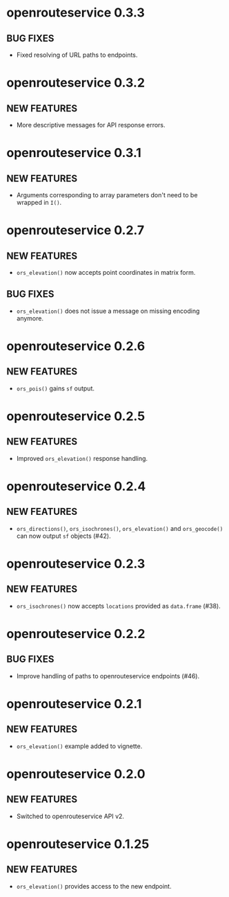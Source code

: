 # openrouteservice 0.3.3

## BUG FIXES

- Fixed resolving of URL paths to endpoints.

# openrouteservice 0.3.2

## NEW FEATURES

- More descriptive messages for API response errors.

# openrouteservice 0.3.1

## NEW FEATURES

- Arguments corresponding to array parameters don't need to be wrapped in `I()`.

# openrouteservice 0.2.7

## NEW FEATURES

- `ors_elevation()` now accepts point coordinates in matrix form.

## BUG FIXES

- `ors_elevation()` does not issue a message on missing encoding anymore.

# openrouteservice 0.2.6

## NEW FEATURES

- `ors_pois()` gains `sf` output.

# openrouteservice 0.2.5

## NEW FEATURES

- Improved `ors_elevation()` response handling.

# openrouteservice 0.2.4

## NEW FEATURES

- `ors_directions()`, `ors_isochrones()`, `ors_elevation()` and `ors_geocode()`
can now output `sf` objects (#42).

# openrouteservice 0.2.3

## NEW FEATURES

- `ors_isochrones()` now accepts `locations` provided as `data.frame` (#38).

# openrouteservice 0.2.2

## BUG FIXES

- Improve handling of paths to openrouteservice endpoints (#46).

# openrouteservice 0.2.1

## NEW FEATURES

- `ors_elevation()` example added to vignette.

# openrouteservice 0.2.0

## NEW FEATURES

- Switched to openrouteservice API v2.

# openrouteservice 0.1.25

## NEW FEATURES

- `ors_elevation()` provides access to the new endpoint.
